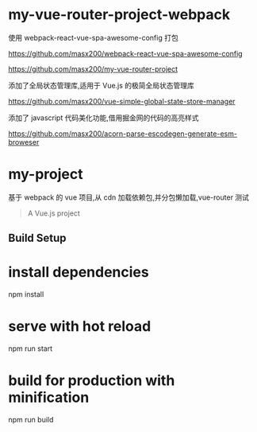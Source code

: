 # my-vue-router-project-webpack

使用 webpack-react-vue-spa-awesome-config 打包

https://github.com/masx200/webpack-react-vue-spa-awesome-config

https://github.com/masx200/my-vue-router-project

添加了全局状态管理库,适用于 Vue.js 的极简全局状态管理库

https://github.com/masx200/vue-simple-global-state-store-manager

添加了 javascript 代码美化功能,借用掘金网的代码的高亮样式

https://github.com/masx200/acorn-parse-escodegen-generate-esm-broweser

# my-project

基于 webpack 的 vue 项目,从 cdn 加载依赖包,并分包懒加载,vue-router 测试

> A Vue.js project

## Build Setup

# install dependencies

npm install

# serve with hot reload

npm run start

# build for production with minification

npm run build
